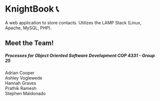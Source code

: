 # KnightBook :telephone_receiver:
A web application to store contacts. Utilizes the LAMP Stack (Linux, Apache, MySQL, PHP).

## Meet the Team! 
##### Processes for Object Oriented Software Development COP 4331 - Group 25   
Adrian Cooper  
Ashley Voglewede  
Hannah Graves  
Prathik Ramesh  
Stephen Maldonado  
